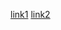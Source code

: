 [link1](https://www.cendio.com/blog/10-best-remote-desktop-software-tools-for-linux-users/)
[link2](https://www.tecmint.com/best-remote-linux-desktop-sharing-software/)
